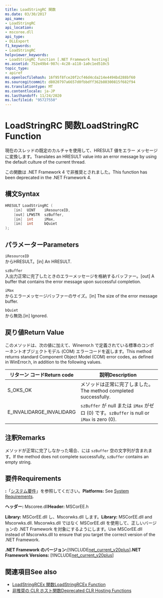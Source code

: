 ```yaml
---
title: LoadStringRC 関数
ms.date: 03/30/2017
api_name:
- LoadStringRC
api_location:
- mscoree.dll
api_type:
- DLLExport
f1_keywords:
- LoadStringRC
helpviewer_keywords:
- LoadStringRC function [.NET Framework hosting]
ms.assetid: 752e49b4-987c-4c28-a118-1a0c1ed510c5
topic_type:
- apiref
ms.openlocfilehash: 16f95f8fce20f2cf46d4cda214e4494bd288bf60
ms.sourcegitcommit: d8020797a6657d0fbbdff362b80300815f682f94
ms.translationtype: MT
ms.contentlocale: ja-JP
ms.lasthandoff: 11/24/2020
ms.locfileid: "95727550"
---
```

# <a name="loadstringrc-function"></a><span data-ttu-id="d98ce-102">LoadStringRC 関数</span><span class="sxs-lookup"><span data-stu-id="d98ce-102">LoadStringRC Function</span></span>

<span data-ttu-id="d98ce-103">現在のスレッドの既定のカルチャを使用して、HRESULT 値をエラー メッセージに変換します。</span><span class="sxs-lookup"><span data-stu-id="d98ce-103">Translates an HRESULT value into an error message by using the default culture of the current thread.</span></span>  
  
 <span data-ttu-id="d98ce-104">この関数は .NET Framework 4 で非推奨とされました。</span><span class="sxs-lookup"><span data-stu-id="d98ce-104">This function has been deprecated in the .NET Framework 4.</span></span>  
  
## <a name="syntax"></a><span data-ttu-id="d98ce-105">構文</span><span class="sxs-lookup"><span data-stu-id="d98ce-105">Syntax</span></span>  
  
```cpp  
HRESULT LoadStringRC (  
    [in]  UINT    iResourceID,
    [out] LPWSTR  szBuffer,
    [in]  int     iMax,
    [in]  int     bQuiet  
);  
```  
  
## <a name="parameters"></a><span data-ttu-id="d98ce-106">パラメーター</span><span class="sxs-lookup"><span data-stu-id="d98ce-106">Parameters</span></span>  

 `iResourceID`  
 <span data-ttu-id="d98ce-107">からHRESULT。</span><span class="sxs-lookup"><span data-stu-id="d98ce-107">[in] An HRESULT.</span></span>  
  
 `szBuffer`  
 <span data-ttu-id="d98ce-108">入出力正常に完了したときのエラーメッセージを格納するバッファー。</span><span class="sxs-lookup"><span data-stu-id="d98ce-108">[out] A buffer that contains the error message upon successful completion.</span></span>  
  
 `iMax`  
 <span data-ttu-id="d98ce-109">からエラーメッセージバッファーのサイズ。</span><span class="sxs-lookup"><span data-stu-id="d98ce-109">[in] The size of the error message buffer.</span></span>  
  
 `bQuiet`  
 <span data-ttu-id="d98ce-110">から無効.</span><span class="sxs-lookup"><span data-stu-id="d98ce-110">[in] Ignored.</span></span>  
  
## <a name="return-value"></a><span data-ttu-id="d98ce-111">戻り値</span><span class="sxs-lookup"><span data-stu-id="d98ce-111">Return Value</span></span>  

 <span data-ttu-id="d98ce-112">このメソッドは、次の値に加えて、Winerror.h で定義されている標準のコンポーネントオブジェクトモデル (COM) エラーコードを返します。</span><span class="sxs-lookup"><span data-stu-id="d98ce-112">This method returns standard Component Object Model (COM) error codes, as defined in WinError.h, in addition to the following values.</span></span>  
  
|<span data-ttu-id="d98ce-113">リターン コード</span><span class="sxs-lookup"><span data-stu-id="d98ce-113">Return code</span></span>|<span data-ttu-id="d98ce-114">説明</span><span class="sxs-lookup"><span data-stu-id="d98ce-114">Description</span></span>|  
|-----------------|-----------------|  
|<span data-ttu-id="d98ce-115">S_OK</span><span class="sxs-lookup"><span data-stu-id="d98ce-115">S_OK</span></span>|<span data-ttu-id="d98ce-116">メソッドは正常に完了しました。</span><span class="sxs-lookup"><span data-stu-id="d98ce-116">The method completed successfully.</span></span>|  
|<span data-ttu-id="d98ce-117">E_INVALIDARG</span><span class="sxs-lookup"><span data-stu-id="d98ce-117">E_INVALIDARG</span></span>|<span data-ttu-id="d98ce-118">`szBuffer` が null または `iMax` がゼロ (0) です。</span><span class="sxs-lookup"><span data-stu-id="d98ce-118">`szBuffer` is null or `iMax` is zero (0).</span></span>|  
  
## <a name="remarks"></a><span data-ttu-id="d98ce-119">注釈</span><span class="sxs-lookup"><span data-stu-id="d98ce-119">Remarks</span></span>  

 <span data-ttu-id="d98ce-120">メソッドが正常に完了しなかった場合、には `szBuffer` 空の文字列が含まれます。</span><span class="sxs-lookup"><span data-stu-id="d98ce-120">If the method does not complete successfully, `szBuffer` contains an empty string.</span></span>  
  
## <a name="requirements"></a><span data-ttu-id="d98ce-121">要件</span><span class="sxs-lookup"><span data-stu-id="d98ce-121">Requirements</span></span>  

 <span data-ttu-id="d98ce-122">**:**「[システム要件](../../get-started/system-requirements.md)」を参照してください。</span><span class="sxs-lookup"><span data-stu-id="d98ce-122">**Platforms:** See [System Requirements](../../get-started/system-requirements.md).</span></span>  
  
 <span data-ttu-id="d98ce-123">**ヘッダー:** Mscoree.dll</span><span class="sxs-lookup"><span data-stu-id="d98ce-123">**Header:** MSCorEE.h</span></span>  
  
 <span data-ttu-id="d98ce-124">**Library:** MSCorEE.dll し、Mscorwks.dll します。</span><span class="sxs-lookup"><span data-stu-id="d98ce-124">**Library:** MSCorEE.dll and Mscorwks.dll.</span></span> <span data-ttu-id="d98ce-125">Mscorwks.dll ではなく MSCorEE.dll を使用して、正しいバージョンの .NET Framework を対象にするようにします。</span><span class="sxs-lookup"><span data-stu-id="d98ce-125">Use MSCorEE.dll instead of Mscorwks.dll to ensure that you target the correct version of the .NET Framework.</span></span>  
  
 <span data-ttu-id="d98ce-126">**.NET Framework のバージョン:**[!INCLUDE[net_current_v20plus](../../../../includes/net-current-v20plus-md.md)]</span><span class="sxs-lookup"><span data-stu-id="d98ce-126">**.NET Framework Versions:** [!INCLUDE[net_current_v20plus](../../../../includes/net-current-v20plus-md.md)]</span></span>  
  
## <a name="see-also"></a><span data-ttu-id="d98ce-127">関連項目</span><span class="sxs-lookup"><span data-stu-id="d98ce-127">See also</span></span>

- [<span data-ttu-id="d98ce-128">LoadStringRCEx 関数</span><span class="sxs-lookup"><span data-stu-id="d98ce-128">LoadStringRCEx Function</span></span>](loadstringrcex-function.md)
- [<span data-ttu-id="d98ce-129">非推奨の CLR ホスト関数</span><span class="sxs-lookup"><span data-stu-id="d98ce-129">Deprecated CLR Hosting Functions</span></span>](deprecated-clr-hosting-functions.md)
